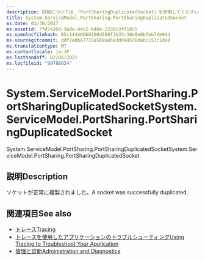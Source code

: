 ```yaml
---
description: 詳細については、「PortSharingDuplicatedSocket」を参照してください。
title: System.ServiceModel.PortSharing.PortSharingDuplicatedSocket
ms.date: 03/30/2017
ms.assetid: 7fd7a35d-3ade-44c2-b40e-2236c3ff18c5
ms.openlocfilehash: 85c144e0668100d400f3b35c38e9e0b7eb7de94d
ms.sourcegitcommit: ddf7edb67715a5b9a45e3dd44536dabc153c1de0
ms.translationtype: MT
ms.contentlocale: ja-JP
ms.lasthandoff: 02/06/2021
ms.locfileid: "99788034"
---
```

# <a name="systemservicemodelportsharingportsharingduplicatedsocket"></a><span data-ttu-id="e95f9-103">System.ServiceModel.PortSharing.PortSharingDuplicatedSocket</span><span class="sxs-lookup"><span data-stu-id="e95f9-103">System.ServiceModel.PortSharing.PortSharingDuplicatedSocket</span></span>

<span data-ttu-id="e95f9-104">System.ServiceModel.PortSharing.PortSharingDuplicatedSocket</span><span class="sxs-lookup"><span data-stu-id="e95f9-104">System.ServiceModel.PortSharing.PortSharingDuplicatedSocket</span></span>  
  
## <a name="description"></a><span data-ttu-id="e95f9-105">説明</span><span class="sxs-lookup"><span data-stu-id="e95f9-105">Description</span></span>  

 <span data-ttu-id="e95f9-106">ソケットが正常に複製されました。</span><span class="sxs-lookup"><span data-stu-id="e95f9-106">A socket was successfully duplicated.</span></span>  
  
## <a name="see-also"></a><span data-ttu-id="e95f9-107">関連項目</span><span class="sxs-lookup"><span data-stu-id="e95f9-107">See also</span></span>

- [<span data-ttu-id="e95f9-108">トレース</span><span class="sxs-lookup"><span data-stu-id="e95f9-108">Tracing</span></span>](index.md)
- [<span data-ttu-id="e95f9-109">トレースを使用したアプリケーションのトラブルシューティング</span><span class="sxs-lookup"><span data-stu-id="e95f9-109">Using Tracing to Troubleshoot Your Application</span></span>](using-tracing-to-troubleshoot-your-application.md)
- [<span data-ttu-id="e95f9-110">管理と診断</span><span class="sxs-lookup"><span data-stu-id="e95f9-110">Administration and Diagnostics</span></span>](../index.md)
